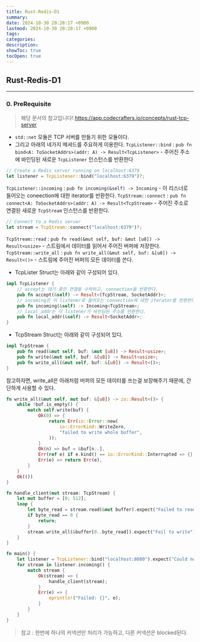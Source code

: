 ```yaml
---
title: Rust-Redis-D1
summary: 
date: 2024-10-30 20:28:17 +0900
lastmod: 2024-10-30 20:28:17 +0900
tags: 
categories: 
description: 
showToc: true
tocOpen: true
---
```


## Rust-Redis-D1 
---

### 0. PreRequisite
> 해당 문서의 참고입니다! https://app.codecrafters.io/concepts/rust-tcp-server
- `std::net` 모듈은 TCP 서버를 만들기 위한 모듈이다.
- 그리고 아래의 네가지 메셔드를 주요하게 이용한다.
`TcpListener::bind` : `pub fn bind<A: ToSocketAddrs>(addr: A) -> Result<TcpListener>` - 주어진 주소에 바인딩된 새로운 `TcpListener` 인스턴스를 반환한다
```rust
// Create a Redis server running on localhost:6379
let listener = TcpListener::bind("localhost:6379")?;
```
`TcpListener::incoming` : `pub fn incoming(&self) -> Incoming` - 이 리스너로 들어오는 coneection에 대한 iterator를 반환한다.
`TcpStream::connect` : `pub fn connect<A: ToSocketAddrs>(addr: A) -> Result<TcpStream>` - 주어진 주소로 연결된 새로운 `TcpStream` 인스턴스를 반환한다.
```rust
// Connect to a Redis server
let stream = TcpStream::connect("localhost:6379")?;
```
`TcpStream::read` : `pub fn read(&mut self, buf: &mut [u8]) -> Result<usize>` - 스트림에서 데이터를 읽어서 주어진 버퍼에 저장한다.
`TcpStream::write_all` : `pub fn write_all(&mut self, buf: &[u8]) -> Result<()>` - 스트림에 주어진 버퍼의 모든 데이터를 쓴다.

- TcpLister Struct는 아래와 같이 구성되어 있다.
```rust
impl TcpListener {
    // accept는 대기 중인 연결을 수락하고, connection을 반환한다.
    pub fn accept(&self) -> Result<(TcpStream, SocketAddr)>;
    // incoming은 이 listener로 들어오는 connection에 대한 iterator를 반환한다.
    pub fn incoming(&self) -> Incoming<TcpStream>;
    // local_addr는 이 listener가 바인딩된 주소를 반환한다.
    pub fn local_addr(&self) -> Result<SocketAddr>;
}
```

- TcpStream Struct는 아래와 같이 구성되어 있다.
```rust
impl TcpStream {
    pub fn read(&mut self, buf: &mut [u8]) -> Result<usize>;
    pub fn write(&mut self, buf: &[u8]) -> Result<usize>;
    pub fn write_all(&mut self, buf: &[u8]) -> Result<()>;
}
```

참고하자면, write_all은 아래처럼 버퍼의 모든 데이터를 쓰는걸 보장해주기 때문에, 간단하게 사용할 수 있다.
```rust
fn write_all(&mut self, mut buf: &[u8]) -> io::Result<()> {
    while !buf.is_empty() {
        match self.write(buf) {
            Ok(0) => {
                return Err(io::Error::new(
                    io::ErrorKind::WriteZero,
                    "failed to write whole buffer",
                ));
            }
            Ok(n) => buf = &buf[n..],
            Err(ref e) if e.kind() == io::ErrorKind::Interrupted => {}
            Err(e) => return Err(e),
        }
    }
    Ok(())
}
```

```rust
fn handle_client(mut stream: TcpStream) {
    let mut buffer = [0; 512];
    loop {
        let byte_read = stream.read(&mut buffer).expect("Failed to read");
        if byte_read == 0 {
            return;
        }
        stream.write_all(&buffer[0..byte_read]).expect("Feil to write");
    }
}

fn main() {
    let listener = TcpListener::bind("localhost:8080").expect("Could not bind");
    for stream in listener.incoming() {
        match stream {
            Ok(stream) => {
                handle_client(stream);
            }
            Err(e) => {
                eprintln!("Failed: {}", e);
            }
        }
    } 
}
```
> 참고 : 한번에 하나의 커넥션만 처리가 가능하고, 다른 커넥션은 blocked된다.


